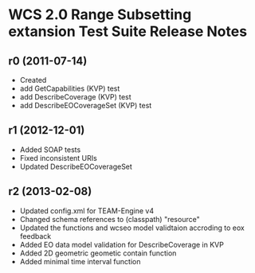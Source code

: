 # WCS 2.0 Range Subsetting extansion Test Suite Release Notes

## r0 (2011-07-14)
- Created
- add GetCapabilities (KVP) test
- add DescribeCoverage (KVP) test
- add DescribeEOCoverageSet (KVP) test

## r1 (2012-12-01)
- Added SOAP tests
- Fixed inconsistent URIs
- Updated  DescribeEOCoverageSet

## r2 (2013-02-08)
- Updated config.xml for TEAM-Engine v4
- Changed schema references to (classpath) "resource"
- Updated the functions and wcseo model validtaion accroding to eox feedback
- Added EO data model validation for DescribeCoverage in KVP
- Added 2D geometric geometic contain function
- Added minimal time interval function 


